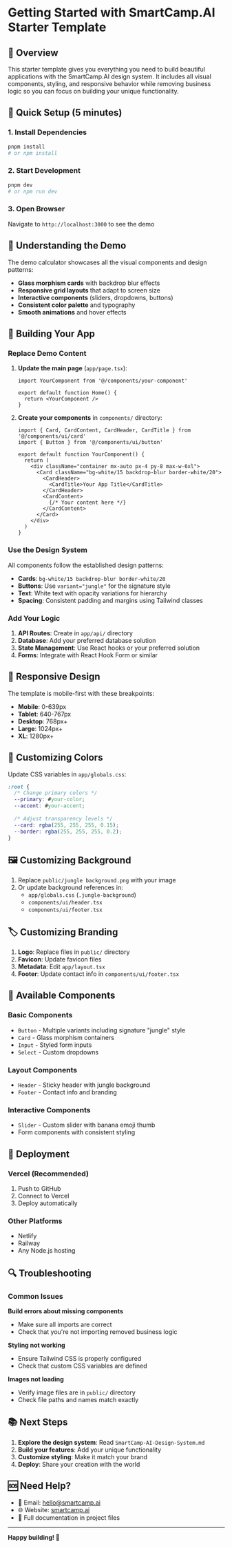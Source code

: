# Getting Started with SmartCamp.AI Starter Template

## 🎯 Overview

This starter template gives you everything you need to build beautiful applications with the SmartCamp.AI design system. It includes all visual components, styling, and responsive behavior while removing business logic so you can focus on building your unique functionality.

## 🚀 Quick Setup (5 minutes)

### 1. Install Dependencies
```bash
pnpm install
# or npm install
```

### 2. Start Development
```bash
pnpm dev
# or npm run dev
```

### 3. Open Browser
Navigate to `http://localhost:3000` to see the demo

## 🎨 Understanding the Demo

The demo calculator showcases all the visual components and design patterns:

- **Glass morphism cards** with backdrop blur effects
- **Responsive grid layouts** that adapt to screen size
- **Interactive components** (sliders, dropdowns, buttons)
- **Consistent color palette** and typography
- **Smooth animations** and hover effects

## 🔧 Building Your App

### Replace Demo Content

1. **Update the main page** (`app/page.tsx`):
   ```tsx
   import YourComponent from '@/components/your-component'
   
   export default function Home() {
     return <YourComponent />
   }
   ```

2. **Create your components** in `components/` directory:
   ```tsx
   import { Card, CardContent, CardHeader, CardTitle } from '@/components/ui/card'
   import { Button } from '@/components/ui/button'
   
   export default function YourComponent() {
     return (
       <div className="container mx-auto px-4 py-8 max-w-6xl">
         <Card className="bg-white/15 backdrop-blur border-white/20">
           <CardHeader>
             <CardTitle>Your App Title</CardTitle>
           </CardHeader>
           <CardContent>
             {/* Your content here */}
           </CardContent>
         </Card>
       </div>
     )
   }
   ```

### Use the Design System

All components follow the established design patterns:

- **Cards**: `bg-white/15 backdrop-blur border-white/20`
- **Buttons**: Use `variant="jungle"` for the signature style
- **Text**: White text with opacity variations for hierarchy
- **Spacing**: Consistent padding and margins using Tailwind classes

### Add Your Logic

1. **API Routes**: Create in `app/api/` directory
2. **Database**: Add your preferred database solution
3. **State Management**: Use React hooks or your preferred solution
4. **Forms**: Integrate with React Hook Form or similar

## 📱 Responsive Design

The template is mobile-first with these breakpoints:
- **Mobile**: 0-639px
- **Tablet**: 640-767px
- **Desktop**: 768px+
- **Large**: 1024px+
- **XL**: 1280px+

## 🎨 Customizing Colors

Update CSS variables in `app/globals.css`:

```css
:root {
  /* Change primary colors */
  --primary: #your-color;
  --accent: #your-accent;
  
  /* Adjust transparency levels */
  --card: rgba(255, 255, 255, 0.15);
  --border: rgba(255, 255, 255, 0.2);
}
```

## 🖼️ Customizing Background

1. Replace `public/jungle background.png` with your image
2. Or update background references in:
   - `app/globals.css` (`.jungle-background`)
   - `components/ui/header.tsx`
   - `components/ui/footer.tsx`

## 🏷️ Customizing Branding

1. **Logo**: Replace files in `public/` directory
2. **Favicon**: Update favicon files
3. **Metadata**: Edit `app/layout.tsx`
4. **Footer**: Update contact info in `components/ui/footer.tsx`

## 🧩 Available Components

### Basic Components
- `Button` - Multiple variants including signature "jungle" style
- `Card` - Glass morphism containers
- `Input` - Styled form inputs
- `Select` - Custom dropdowns

### Layout Components  
- `Header` - Sticky header with jungle background
- `Footer` - Contact info and branding

### Interactive Components
- `Slider` - Custom slider with banana emoji thumb
- Form components with consistent styling

## 🚀 Deployment

### Vercel (Recommended)
1. Push to GitHub
2. Connect to Vercel
3. Deploy automatically

### Other Platforms
- Netlify
- Railway
- Any Node.js hosting

## 🔍 Troubleshooting

### Common Issues

**Build errors about missing components**
- Make sure all imports are correct
- Check that you're not importing removed business logic

**Styling not working**
- Ensure Tailwind CSS is properly configured
- Check that custom CSS variables are defined

**Images not loading**
- Verify image files are in `public/` directory
- Check file paths and names match exactly

## 📚 Next Steps

1. **Explore the design system**: Read `SmartCamp-AI-Design-System.md`
2. **Build your features**: Add your unique functionality
3. **Customize styling**: Make it match your brand
4. **Deploy**: Share your creation with the world

## 🆘 Need Help?

- 📧 Email: hello@smartcamp.ai
- 🌐 Website: [smartcamp.ai](https://smartcamp.ai)
- 📖 Full documentation in project files

---

**Happy building! 🚀**